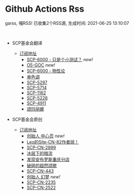 # Github Actions Rss 

garss, 嘎RSS! 已收集2个RSS源, 生成时间: 2021-06-25 13:10:07

<br>

* SCP基金会翻译
  * [订阅地址](http://scp-wiki-cn.wikidot.com/feed/pages/pagename/most-recently-created-translated/category/-fragment%2C-deleted/tags/scp%2Cwanderers%2C%E6%95%85%E4%BA%8B%2Cgoi%E6%A0%BC%E5%BC%8F%2C%E8%89%BA%E6%9C%AF%E4%BD%9C%E5%93%81%2C%E4%B8%AD%E5%BF%83%2C%E6%8C%87%E5%AF%BC%2C%E6%96%87%E7%AB%A0%2C%E7%BB%84%E4%BB%B6%2C%E7%89%88%E5%BC%8F%2C%E7%AB%9E%E8%B5%9B%2C%E5%BE%85%E5%88%A0%E9%99%A4%2C%E5%BE%85%E5%88%AA%E9%99%A4%2C-%E6%8E%A9%E8%97%8F%E9%A1%B5%2C-%E5%8E%9F%E5%88%9B/order/created_at+desc/limit/15/t/Most+Recently+Created+Translated.xml)
    * [SCP-6000 - 只是个小测试？](http://scp-wiki-cn.wikidot.com/6000contestthevert)  *new!* 
    * [O5-GOC](http://scp-wiki-cn.wikidot.com/o5-goc)  *new!* 
    * [SCP-6000 - 物性论](http://scp-wiki-cn.wikidot.com/6000contestorbeeztertius) 
    * [单色调](http://scp-wiki-cn.wikidot.com/monochrome) 
    * [SCP-5297](http://scp-wiki-cn.wikidot.com/scp-5297) 
    * [SCP-5714](http://scp-wiki-cn.wikidot.com/scp-5714) 
    * [SCP-1162](http://scp-wiki-cn.wikidot.com/scp-1162) 
    * [SCP-5228](http://scp-wiki-cn.wikidot.com/scp-5228) 
    * [SCP-4911](http://scp-wiki-cn.wikidot.com/scp-4911) 
    * [颂玛丽娜](http://scp-wiki-cn.wikidot.com/wanderers:ode-to-a-marina) 


* SCP基金会原创
  * [订阅地址](http://scp-wiki-cn.wikidot.com/feed/pages/pagename/most-recently-created-cn/category/-fragment%2C-deleted/tags/scp%2Cwanderers%2C%E6%95%85%E4%BA%8B%2Cgoi%E6%A0%BC%E5%BC%8F%2C%E8%89%BA%E6%9C%AF%E4%BD%9C%E5%93%81%2C%E4%B8%AD%E5%BF%83%2C%E6%8C%87%E5%AF%BC%2C%E6%96%87%E7%AB%A0%2C%E7%BB%84%E4%BB%B6%2C%E7%89%88%E5%BC%8F%2C%E7%AB%9E%E8%B5%9B%2C%E5%BE%85%E5%88%A0%E9%99%A4%2C%E5%BE%85%E5%88%AA%E9%99%A4%2C%E9%87%8D%E5%86%99%E4%B8%AD%2C-%E6%8E%A9%E8%97%8F%E9%A1%B5%2C%2B%E5%8E%9F%E5%88%9B/order/created_at+desc/limit/15/t/Most+Recently+Created+CN.xml)
    * [创始人 中心页](http://scp-wiki-cn.wikidot.com/the-originator-main)  *new!* 
    * [Leo的Site-CN-82作者球！](http://scp-wiki-cn.wikidot.com/leo-s-artwork) 
    * [SCP-CN-2899](http://scp-wiki-cn.wikidot.com/scp-cn-2899) 
    * [冰层下的暗流](http://scp-wiki-cn.wikidot.com/halo-is-exciting) 
    * [发现安布罗斯重庆分店](http://scp-wiki-cn.wikidot.com/eating-in-chongqing) 
    * [破碎的超然颂歌](http://scp-wiki-cn.wikidot.com/an-ode-to-transcendence) 
    * [SCP-CN-443](http://scp-wiki-cn.wikidot.com/scp-cn-443) 
    * [创始人 幻梦](http://scp-wiki-cn.wikidot.com/the-originator-dream)  *new!* 
    * [SCP-CN-2235](http://scp-wiki-cn.wikidot.com/scp-cn-2235) 
    * [SCP-CN-2522](http://scp-wiki-cn.wikidot.com/scp-cn-2522) 
